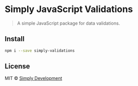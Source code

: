 # Simply JavaScript Validations

> A simple JavaScript package for data validations.

## Install

```bash
npm i --save simply-validations
```

## License

MIT © [Simply Development](https://github.com/Simply-Development)
